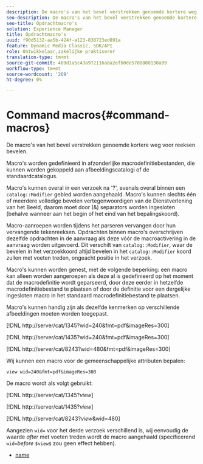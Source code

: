 ```yaml
---
description: De macro's van het bevel verstrekken genoemde kortere weg voor reeksen bevelen.
seo-description: De macro's van het bevel verstrekken genoemde kortere weg voor reeksen bevelen.
seo-title: Opdrachtmacro's
solution: Experience Manager
title: Opdrachtmacro's
uuid: f90d5132-aa5b-424f-a123-838723ed891a
feature: Dynamic Media Classic, SDK/API
role: Ontwikkelaar,zakelijke praktiserer
translation-type: tm+mt
source-git-commit: 469d1a5c43a972116a8a2efb0de5708800130a99
workflow-type: tm+mt
source-wordcount: '269'
ht-degree: 0%

---
```



# Command macros{#command-macros}

De macro&#39;s van het bevel verstrekken genoemde kortere weg voor reeksen bevelen.

Macro&#39;s worden gedefinieerd in afzonderlijke macrodefinitiebestanden, die kunnen worden gekoppeld aan afbeeldingscatalogi of de standaardcatalogus.

Macro&#39;s kunnen overal in een verzoek na &#39;?&#39;, evenals overal binnen een `catalog::Modifier` gebied worden aangehaald. Macro&#39;s kunnen slechts één of meerdere volledige bevelen vertegenwoordigen van de Dienstverlening van het Beeld, daarom moet door (&amp;) separators worden ingesloten (behalve wanneer aan het begin of het eind van het bepalingskoord).

Macro-aanroepen worden tijdens het parseren vervangen door hun vervangende tekenreeksen. Opdrachten binnen macro&#39;s overschrijven dezelfde opdrachten in de aanvraag als deze vóór de macroactivering in de aanvraag worden uitgevoerd. Dit verschilt van `catalog::Modifier`, waar de bevelen in het verzoekkoord altijd bevelen in het `catalog::Modifier` koord zullen met voeten treden, ongeacht positie in het verzoek.

Macro&#39;s kunnen worden genest, met de volgende beperking: een macro kan alleen worden aangeroepen als deze al is gedefinieerd op het moment dat de macrodefinitie wordt geparseerd, door deze eerder in hetzelfde macrodefinitiebestand te plaatsen of door de definitie voor een dergelijke ingesloten macro in het standaard macrodefinitiebestand te plaatsen.

Macro&#39;s kunnen handig zijn als dezelfde kenmerken op verschillende afbeeldingen moeten worden toegepast.

[!DNL http://server/cat/1345?wid=240&fmt=pdf&imageRes=300]

[!DNL http://server/cat/1435?wid=240&fmt=pdf&imageRes=300]

[!DNL http://server/cat/8243?wid=480&fmt=pdf&imageRes=300]

Wij kunnen een macro voor de gemeenschappelijke attributen bepalen:

`view wid=240&fmt=pdf&imageRes=300`

De macro wordt als volgt gebruikt:

[!DNL http://server/cat/1345?$view$]

[!DNL http://server/cat/1435?$view$]

[!DNL http://server/cat/8243?$view$&wid=480]

Aangezien `wid=` voor het derde verzoek verschillend is, wij eenvoudig de waarde *after* met voeten treden wordt de macro aangehaald (specificerend `wid=`*before* `$view$` zou geen effect hebben).

+ [name](r-name.md)
